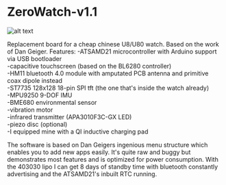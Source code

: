 # ZeroWatch-v1.1
![alt text](https://github.com/BigCorvus/ZeroWatch-v1.1/blob/master/Pics/20180513_183945.jpg)

Replacement board for a cheap chinese U8/U80 watch.
Based on the work of Dan Geiger.
Features:
-ATSAMD21 microcontroller with Arduino support via USB bootloader<br />
-capacitive touchscreen (based on the BL6280 controller)<br />
-HM11 bluetooth 4.0 module with amputated PCB antenna and primitive coax dipole instead<br />
-ST7735 128x128 18-pin SPI tft (the one that's inside the watch already)<br />
-MPU9250 9-DOF IMU<br />
-BME680 environmental sensor<br />
-vibration motor<br />
-infrared transmitter (APA3010F3C-GX LED)<br />
-piezo disc (optional)<br />
-I equipped mine with a QI inductive charging pad<br />

The software is based on Dan Geigers ingenious menu structure which enables you to add new apps easily.
It's quite raw and buggy but demonstrates most features and is optimized for power consumption. With the 403030 lipo I can get 8 days of standby time with bluetooth constantly advertising and the ATSAMD21's inbuilt RTC running.



